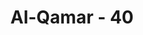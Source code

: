 ---
title: "Al-Qamar - 40"
no: 40
arabic_no: ٤٠
ayah: وَلَقَدْ يَسَّرْنَا الْقُرْاٰنَ لِلذِّكْرِ فَهَلْ مِنْ مُّدَّكِرٍ ࣖ
translation: "Dan sungguh, telah Kami mudahkan Al-Qur'an untuk peringatan, maka adakah orang yang mau mengambil pelajaran? "
tafsir: "Tafsir ayat ini sebagaimana yang telah diterangkan pada ayat 32 surah ini yang selalu dijadikan penutup dari masing-masing empat kisah tersebut (yaitu kisah kaum Nuh, kisah kaum 'Ad, kisah kaum Samud dan kisah kaum Lut). Allah juga kembali menegaskan bahwa Al-Qur'an mudah dipahami dan diambil sebagai peringatan karena Allah menyampaikan contoh yang gamblang di dalamnya, karena itu manusia seharusnya mengimaninya dalam menjalankan ajaran-ajaran yang terdapat di dalamnya supaya mereka bahagia di dunia dan di akhirat."
---